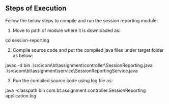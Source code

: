 Steps of Execution
-----------------------
 
Follow the below steps to compile and run the session reporting module:

 1) Move to path of module where it is downloaded as:

 cd session-reporting
 

 2) Compile source code and put the compiled java files under target folder as below:

javac -d bin .\src\com\bt\assignment\controller\SessionReporting.java .\src\com\bt\assignment\service\SessionReportingService.java
 
 
 3) Run the compiled source code using log file as:

 java -classpath bin com.bt.assignment.controller.SessionReporting application.log
 
